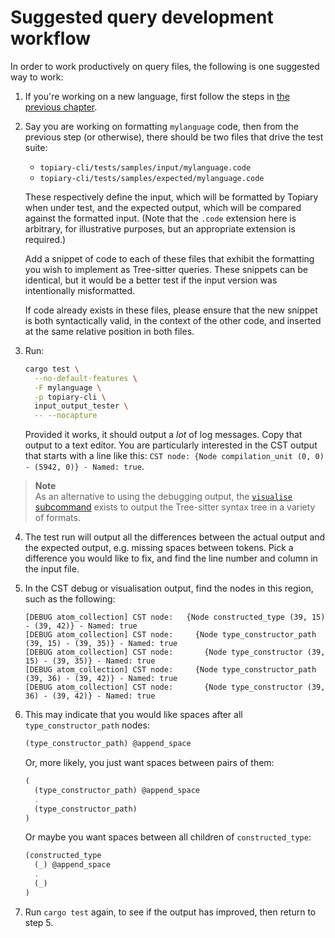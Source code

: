 # Suggested query development workflow

In order to work productively on query files, the following is one
suggested way to work:

1. If you're working on a new language, first follow the steps in [the
   previous chapter](adding-a-new-language.md).

2. Say you are working on formatting `mylanguage` code, then from the
   previous step (or otherwise), there should be two files that drive
   the test suite:

   - `topiary-cli/tests/samples/input/mylanguage.code`
   - `topiary-cli/tests/samples/expected/mylanguage.code`

   These respectively define the input, which will be formatted by
   Topiary when under test, and the expected output, which will be
   compared against the formatted input. (Note that the `.code`
   extension here is arbitrary, for illustrative purposes, but an
   appropriate extension is required.)

   Add a snippet of code to each of these files that exhibit the
   formatting you wish to implement as Tree-sitter queries. These
   snippets can be identical, but it would be a better test if the input
   version was intentionally misformatted.

   <div class="warning">
   If code already exists in these files, please ensure that the new
   snippet is both syntactically valid, in the context of the other
   code, and inserted at the same relative position in both files.
   </div>

3. Run:

   ```sh
   cargo test \
     --no-default-features \
     -F mylanguage \
     -p topiary-cli \
     input_output_tester \
     -- --nocapture
   ```

   Provided it works, it should output a _lot_ of log messages. Copy
   that output to a text editor. You are particularly interested in the
   CST output that starts with a line like this: `CST node: {Node
   compilation_unit (0, 0) - (5942, 0)} - Named: true`.

> **Note**\
> As an alternative to using the debugging output, the [`visualise`
> subcommand](../cli/usage/visualise.md) exists to output the
> Tree-sitter syntax tree in a variety of formats.

4. The test run will output all the differences between the actual
   output and the expected output, e.g. missing spaces between tokens.
   Pick a difference you would like to fix, and find the line number and
   column in the input file.

5. In the CST debug or visualisation output, find the nodes in this
   region, such as the following:

   ```
   [DEBUG atom_collection] CST node:   {Node constructed_type (39, 15) - (39, 42)} - Named: true
   [DEBUG atom_collection] CST node:     {Node type_constructor_path (39, 15) - (39, 35)} - Named: true
   [DEBUG atom_collection] CST node:       {Node type_constructor (39, 15) - (39, 35)} - Named: true
   [DEBUG atom_collection] CST node:     {Node type_constructor_path (39, 36) - (39, 42)} - Named: true
   [DEBUG atom_collection] CST node:       {Node type_constructor (39, 36) - (39, 42)} - Named: true
   ```

6. This may indicate that you would like spaces after all
   `type_constructor_path` nodes:

   ```scheme
   (type_constructor_path) @append_space
   ```

   Or, more likely, you just want spaces between pairs of them:

   ```scheme
   (
     (type_constructor_path) @append_space
     .
     (type_constructor_path)
   )
   ```

   Or maybe you want spaces between all children of `constructed_type`:

   ```scheme
   (constructed_type
     (_) @append_space
     .
     (_)
   )
   ```

7. Run `cargo test` again, to see if the output has improved, then
   return to step 5.
